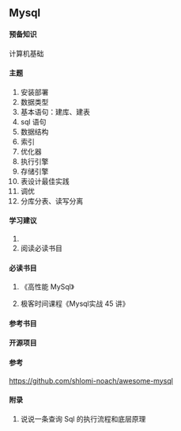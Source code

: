 ## Mysql

#### 预备知识

计算机基础

#### 主题

1. 安装部署
2. 数据类型
3. 基本语句：建库、建表
4. sql 语句
5. 数据结构
6. 索引
7. 优化器
8. 执行引擎
9. 存储引擎
10. 表设计最佳实践
11. 调优
12. 分库分表、读写分离

#### 学习建议

1. 
2. 阅读必读书目

#### 必读书目

1. 《高性能 MySql》

2. 极客时间课程《Mysql实战 45 讲》

#### 参考书目

#### 开源项目

#### 参考

<https://github.com/shlomi-noach/awesome-mysql>



#### 附录



1. 说说一条查询 Sql 的执行流程和底层原理
